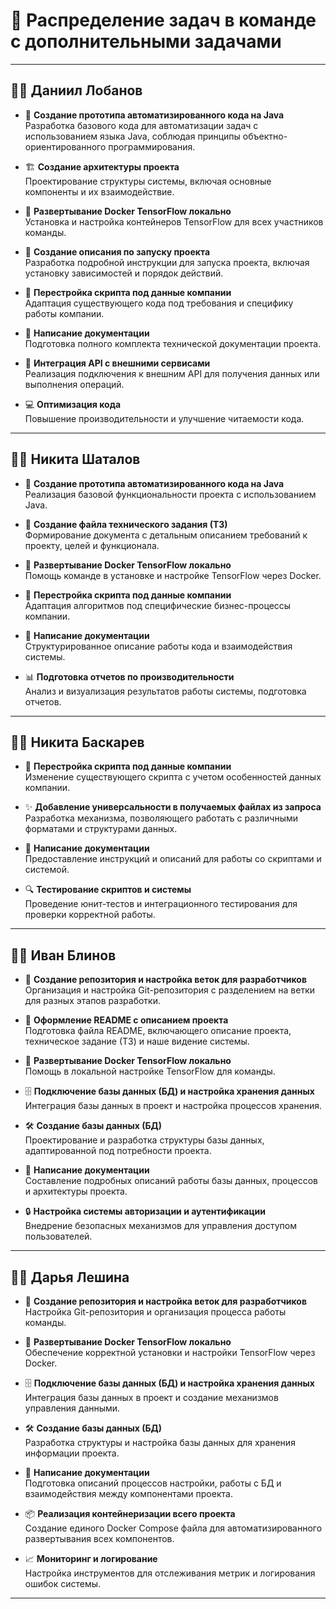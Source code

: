 # 📌 **Распределение задач в команде с дополнительными задачами**

---

## 👨‍💻 **Даниил Лобанов**

- 🚀 **Создание прототипа автоматизированного кода на Java**  
  Разработка базового кода для автоматизации задач с использованием языка Java, соблюдая принципы объектно-ориентированного программирования.

- 🏗️ **Создание архитектуры проекта**  
  Проектирование структуры системы, включая основные компоненты и их взаимодействие.

- 🐳 **Развертывание Docker TensorFlow локально**  
  Установка и настройка контейнеров TensorFlow для всех участников команды.

- 📄 **Создание описания по запуску проекта**  
  Разработка подробной инструкции для запуска проекта, включая установку зависимостей и порядок действий.

- 🔧 **Перестройка скрипта под данные компании**  
  Адаптация существующего кода под требования и специфику работы компании.

- 📝 **Написание документации**  
  Подготовка полного комплекта технической документации проекта.

- 🧩 **Интеграция API с внешними сервисами**  
  Реализация подключения к внешним API для получения данных или выполнения операций.

- 💻 **Оптимизация кода**  
  Повышение производительности и улучшение читаемости кода.

---

## 👨‍💻 **Никита Шаталов**

- 🚀 **Создание прототипа автоматизированного кода на Java**  
  Реализация базовой функциональности проекта с использованием Java.

- 📑 **Создание файла технического задания (ТЗ)**  
  Формирование документа с детальным описанием требований к проекту, целей и функционала.

- 🐳 **Развертывание Docker TensorFlow локально**  
  Помощь команде в установке и настройке TensorFlow через Docker.

- 🔧 **Перестройка скрипта под данные компании**  
  Адаптация алгоритмов под специфические бизнес-процессы компании.

- 📝 **Написание документации**  
  Структурированное описание работы кода и взаимодействия системы.

- 📊 **Подготовка отчетов по производительности**  
  Анализ и визуализация результатов работы системы, подготовка отчетов.

---

## 👨‍💻 **Никита Баскарев**

- 🔧 **Перестройка скрипта под данные компании**  
  Изменение существующего скрипта с учетом особенностей данных компании.

- ✨ **Добавление универсальности в получаемых файлах из запроса**  
  Разработка механизма, позволяющего работать с различными форматами и структурами данных.

- 📝 **Написание документации**  
  Предоставление инструкций и описаний для работы со скриптами и системой.

- 🔍 **Тестирование скриптов и системы**  
  Проведение юнит-тестов и интеграционного тестирования для проверки корректной работы.

---

## 👨‍💻 **Иван Блинов**

- 📂 **Создание репозитория и настройка веток для разработчиков**  
  Организация и настройка Git-репозитория с разделением на ветки для разных этапов разработки.

- 📖 **Оформление README с описанием проекта**  
  Подготовка файла README, включающего описание проекта, техническое задание (ТЗ) и наше видение системы.

- 🐳 **Развертывание Docker TensorFlow локально**  
  Помощь в локальной настройке TensorFlow для команды.

- 🗄️ **Подключение базы данных (БД) и настройка хранения данных**  
  Интеграция базы данных в проект и настройка процессов хранения.

- 🛠️ **Создание базы данных (БД)**  
  Проектирование и разработка структуры базы данных, адаптированной под потребности проекта.

- 📝 **Написание документации**  
  Составление подробных описаний работы базы данных, процессов и архитектуры проекта.

- 🔒 **Настройка системы авторизации и аутентификации**  
  Внедрение безопасных механизмов для управления доступом пользователей.

---

## 👩‍💻 **Дарья Лешина**

- 📂 **Создание репозитория и настройка веток для разработчиков**  
  Настройка Git-репозитория и организация процесса работы команды.

- 🐳 **Развертывание Docker TensorFlow локально**  
  Обеспечение корректной установки и настройки TensorFlow через Docker.

- 🗄️ **Подключение базы данных (БД) и настройка хранения данных**  
  Интеграция базы данных в проект и создание механизмов управления данными.

- 🛠️ **Создание базы данных (БД)**  
  Разработка структуры и настройка базы данных для хранения информации проекта.

- 📝 **Написание документации**  
  Подготовка описаний процессов настройки, работы с БД и взаимодействия между компонентами проекта.

- 📦 **Реализация контейнеризации всего проекта**  
  Создание единого Docker Compose файла для автоматизированного развертывания всех компонентов.

- 📈 **Мониторинг и логирование**  
  Настройка инструментов для отслеживания метрик и логирования ошибок системы.

---
